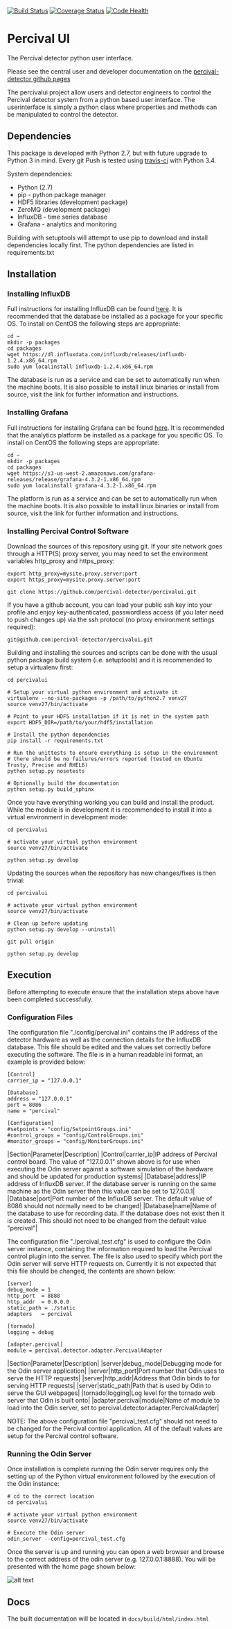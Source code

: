 [![Build Status](https://travis-ci.org/percival-detector/percivalui.svg)](https://travis-ci.org/percival-detector/percivalui)
[![Coverage Status](https://coveralls.io/repos/percival-detector/percivalui/badge.svg?branch=master)](https://coveralls.io/r/percival-detector/percivalui?branch=master)
[![Code Health](https://landscape.io/github/percival-detector/percivalui/master/landscape.svg?style=flat)](https://landscape.io/github/percival-detector/percivalui/master)

# Percival UI #

The Percival detector python user interface.

Please see the central user and developer documentation on the [percival-detector github pages](http://percival-detector.github.io)

The percivalui project allow users and detector engineers to control the Percival detector system from a python based user interface. The userinterface is simply a python class where properties and methods can be manipulated to control the detector.


## Dependencies ##

This package is developed with Python 2.7, but with future upgrade to Python 3 in mind. Every git Push is tested using [travis-ci](https://travis-ci.org/percival-detector/percivalui) with Python 3.4.

System dependencies:
* Python (2.7)
* pip - python package manager
* HDF5 libraries (development package)
* ZeroMQ (development package)
* InfluxDB - time series database
* Grafana - analytics and monitoring

Building with setuptools will attempt to use pip to download and install dependencies locally first. The python dependencies are listed in requirements.txt

## Installation ##

### Installing InfluxDB ###

Full instructions for installing InfluxDB can be found [here](https://portal.influxdata.com/downloads).  It is recommended that the database be installed as a package for your specific OS.  To install on CentOS the following steps are appropriate:

    cd ~
    mkdir -p packages
    cd packages
    wget https://dl.influxdata.com/influxdb/releases/influxdb-1.2.4.x86_64.rpm
    sudo yum localinstall influxdb-1.2.4.x86_64.rpm

The database is run as a service and can be set to automatically run when the machine boots.  It is also possible to install linux binaries or install from source, visit the link for further information and instructions.

### Installing Grafana ###

Full instructions for installing Grafana can be found [here](https://grafana.com/grafana/download).  It is recommended that the analytics platform be installed as a package for you specific OS.  To install on CentOS the following steps are appropriate:

    cd ~
    mkdir -p packages
    cd packages
    wget https://s3-us-west-2.amazonaws.com/grafana-releases/release/grafana-4.3.2-1.x86_64.rpm
    sudo yum localinstall grafana-4.3.2-1.x86_64.rpm

The platform is run as a service and can be set to automatically run when the machine boots.  It is also possible to install linux binaries or install from source, visit the link for further information and instructions.

### Installing Percival Control Software ###

Download the sources of this repository using git. If your site network goes through a HTTP(S) proxy server, you may need to set the environment variables http_proxy and https_proxy:

    export http_proxy=mysite.proxy.server:port
    export https_proxy=mysite.proxy.server:port
    
    git clone https://github.com/percival-detector/percivalui.git
    
If you have a github account, you can load your public ssh key into your profile and enjoy key-authenticated, passwordless access (if you later need to push changes up) via the ssh protocol (no proxy environment settings required):

    git@github.com:percival-detector/percivalui.git


Building and installing the sources and scripts can be done with the usual python package build system (i.e. setuptools)
and it is recommended to setup a virtualenv first:

	cd percivalui
	
	# Setup your virtual python environment and activate it
	virtualenv --no-site-packages -p /path/to/python2.7 venv27
	source venv27/bin/activate
	
	# Point to your HDF5 installation if it is not in the system path
	export HDF5_DIR=/path/to/your/hdf5/installation
	
	# Install the python dependencies
	pip install -r requirements.txt
	
	# Run the unittests to ensure everything is setup in the environment
	# there should be no failures/errors reported (tested on Ubuntu Trusty, Precise and RHEL6)
	python setup.py nosetests
	
	# Optionally build the documentation
	python setup.py build_sphinx

Once you have everything working you can build and install the product. While the module is in development it is
recommended to install it into a virtual environment in development mode:

    cd percivalui
    
	# activate your virtual python environment 
	source venv27/bin/activate
    
    python setup.py develop

Updating the sources when the repository has new changes/fixes is then trivial:

    cd percivalui
    
	# activate your virtual python environment 
	source venv27/bin/activate
    
    # Clean up before updating
    python setup.py develop --uninstall
    
    git pull origin
    
    python setup.py develop

## Execution ##

Before attempting to execute ensure that the installation steps above have been completed successfully.

### Configuration Files ###

The configuration file "./config/percival.ini" contains the IP address of the detector hardware as well as the connection details for the InfluxDB database.  This file should be edited and the values set correctly before executing the software.
The file is in a human readable ini format, an example is provided below:

    [Control]
    carrier_ip = "127.0.0.1"

    [Database]
    address = "127.0.0.1"
    port = 8086
    name = "percival"

    [Configuration]
    #setpoints = "config/SetpointGroups.ini"
    #control_groups = "config/ControlGroups.ini"
    #monitor_groups = "config/MonitorGroups.ini"

|Section|Parameter|Description|
|Control|carrier_ip|IP address of Percival control board.  The value of "127.0.0.1" shown above is for use when executing the Odin server against a software simulation of the hardware and should be updated for production systems|
|Database|address|IP address of InfluxDB server.  If the database server is running on the same machine as the Odin server then this value can be set to 127.0.0.1|
|Database|port|Port number of the InfluxDB server.  The default value of 8086 should not normally need to be changed|
|Database|name|Name of the database to use for recording data.  If the database does not exist then it is created.  This should not need to be changed from the default value "percival"|


The configuration file "./percival_test.cfg" is used to configure the Odin server instance, containing the information required to load the Percival control plugin into the server.  The file is also used to specify which port the Odin server will serve HTTP requests on.  Currently it is not expected that this file should be changed, the contents are shown below:

    [server]
    debug_mode = 1
    http_port  = 8888
    http_addr  = 0.0.0.0
    static_path = ./static
    adapters   = percival

    [tornado]
    logging = debug

    [adapter.percival]
    module = percival.detector.adapter.PercivalAdapter

|Section|Parameter|Description|
|server|debug_mode|Debugging mode for the Odin server application|
|server|http_port|Port number that Odin uses to serve the HTTP requests|
|server|http_addr|Address that Odin binds to for serving HTTP requests|
|server|static_path|Path that is used by Odin to serve the GUI webpages|
|tornado|logging|Log level for the tornado web server that Odin is built onto|
|adapter.percival|module|Name of module to load into the Odin server, set to percival.detector.adapter.PercivalAdapter|

NOTE: The above configuration file "percival_test.cfg" should not need to be changed for the Percival control application.  All of the default values are setup for the Percival control software.

### Running the Odin Server

Once installation is complete running the Odin server requires only the setting up of the Python virtual environment followed by the execution of the Odin instance:

    # cd to the correct location
    cd percivalui

	# activate your virtual python environment
	source venv27/bin/activate

	# Execute the Odin server
	odin_server --config=percival_test.cfg

Once the server is up and running you can open a web browser and browse to the correct address of the odin server (e.g. 127.0.0.1:8888).  You will be presented with the home page shown below:

![alt text](docs/images/odin_percival_server.png "Odin Server Web Interface")

## Docs ##

The built documentation will be located in `docs/build/html/index.html`
